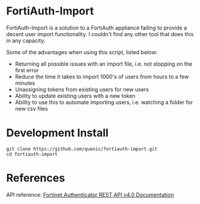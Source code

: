 # FortiAuth-Import

FortiAuth-Import is a solution to a FortiAuth appliance failing to provide a decent user import functionality. I couldn't find any other tool that does this in any capacity.

Some of the advantages when using this script, listed below:

* Returning all possible issues with an import file, i.e. not stopping on the first error
* Reduce the time it takes to import 1000's of users from hours to a few minutes
* Unassigning tokens from existing users for new users
* Ability to update existing users with a new token
* Ability to use this to automate importing users, i.e. watching a folder for new csv files

# Development Install

```
git clone https://github.com/quonic/fortiauth-import.git
cd fortiauth-import
```
<!--
# Install

- [ ] Add to PSGallery
```
Install-Module -Name FortinetImporter -Scope CurrentUser
```
-->

# References

API reference: [Fortinet Authenticator REST API v4.0 Documentation](http://docs.fortinet.com/uploaded/files/2596/FortiAuthenticator%204.0%20REST%20API%20Solution%20Guide.pdf)